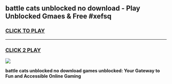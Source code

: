 
## battle cats unblocked no download - Play Unblocked Gmaes & Free #xefsq
<h3>
<a href="https://news.freeplayer.one?title=battle_cats_unblocked_no_download&ref=24F">CLICK TO PLAY</a></h3>
<hr>

<h3>
<a href="https://news.freeplayer.one?title=battle_cats_unblocked_no_download&ref=24F">CLICK 2 PLAY</a>
  
</h3>

<a href="https://news.freeplayer.one?title=battle_cats_unblocked_no_download&ref=24F/"><img src="https://clearcache.store/games.png"></a>


**battle cats unblocked no download games unblocked: Your Gateway to Fun and Accessible Online Gaming**
